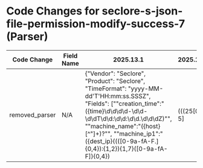 # Code Changes for seclore-s-json-file-permission-modify-success-7 (Parser)

| Code Change | Field Name | 2025.13.1 | 2025.14.1 |
|-------------|------------|-----------|------------|
| removed_parser | N/A | {"Vendor": "Seclore", "Product": "Seclore", "TimeFormat": "yyyy-MM-dd'T'HH:mm:ss.SSSZ", "Fields": ["\"creation_time\":\"({time}\d\d\d\d-\d\d-\d\dT\d\d:\d\d:\d\d\.\d\d\dZ)\"", "\"machine_name\":\"({host}[^\"]+)?\"", "\"machine_ip1\":\"({dest_ip}((([0-9a-fA-F.]{0,4}):{1,2}){1,7}([0-9a-fA-F]){0,4})|(((25[0-5]|(2[0-4]|1\d|[0-9]|)\d)\.?\b){4}))(:({dest_port}\d+))?", "\"user_name\":\"({full_name}[^\"]+)\"", "\"user_email_id\":\"({email_address}[^\@]+\@[^\"]+)\"", "\"current_file_name\":\"({file_name}[^\"]+?(\.({file_ext}[^\"\.]+))?)\"", "\"current_location\":\"({file_path}[^\"]+)?\"", "\"source_location\":\"({src_file_dir}[^\"]+)?\"", "\"file_name\":\"({src_file_name}[^\"]+)\"", "\"activity_comments\":\"*(null|({additional_info}[^\",]+))", "\"authorized\":({result}\d+)", "\"activity\":({access}7)"], "Name": "seclore-s-json-file-permission-modify-success-7", "Conditions": ["\"machine_name\"", "\"activity\":", "\"user_name\":", "\"offline_access_right\":", "\"activity\":7"], "ParserVersion": "v1.0.0"} | N/A |